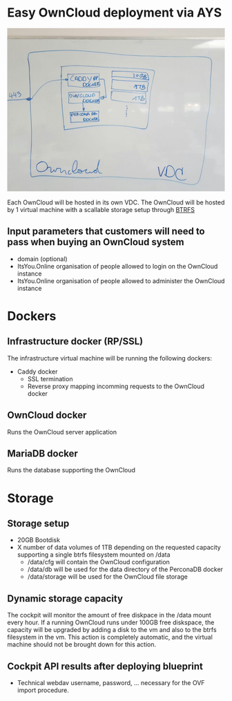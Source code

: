 # Easy OwnCloud deployment via AYS

![setup](./owncloud-setup.jpg)

Each OwnCloud will be hosted in its own VDC. The OwnCloud will be hosted by 1 virtual machine with a scallable storage setup through [BTRFS](https://en.wikipedia.org/wiki/Btrfs)

## Input parameters that customers will need to pass when buying an OwnCloud system

- domain (optional)
- ItsYou.Online organisation of people allowed to login on the OwnCloud instance
- ItsYou.Online organisation of people allowed to administer the OwnCloud instance

# Dockers

## Infrastructure docker (RP/SSL)

The infrastructure virtual machine will be running the following dockers:
- Caddy docker
  - SSL termination
  - Reverse proxy mapping incomming requests to the OwnCloud docker

## OwnCloud docker
Runs the OwnCloud server application

## MariaDB docker
Runs the database supporting the OwnCloud

# Storage

## Storage setup
- 20GB Bootdisk
- X number of data volumes of 1TB depending on the requested capacity supporting a single btrfs filesystem mounted on /data
  - /data/cfg will contain the OwnCloud configuration
  - /data/db will be used for the data directory of the PerconaDB docker
  - /data/storage will be used for the OwnCloud file storage

## Dynamic storage capacity
The cockpit will monitor the amount of free diskpace in the /data mount every hour. If a running OwnCloud runs under 100GB free diskspace, the capacity will be upgraded by adding a disk to the vm and also to the btrfs filesystem in the vm. This action is completely automatic, and the virtual machine should not be brought down for this action.

## Cockpit API results after deploying blueprint
- Technical webdav username, password, ... necessary for the OVF import procedure.
